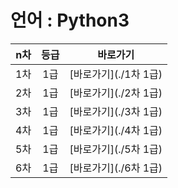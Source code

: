 # 언어 : Python3

| n차  | 등급 |       바로가기        |
| :--: | :--: | :-------------------: |
| 1차  | 1급  | [바로가기](./1차 1급) |
| 2차  | 1급  | [바로가기](./2차 1급) |
| 3차  | 1급  | [바로가기](./3차 1급) |
| 4차  | 1급  | [바로가기](./4차 1급) |
| 5차  | 1급  | [바로가기](./5차 1급) |
| 6차  | 1급  | [바로가기](./6차 1급) |